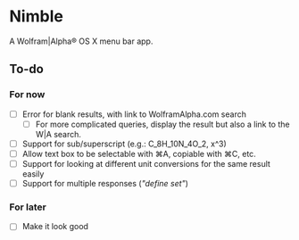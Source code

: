 Nimble
======

A Wolfram|Alpha® OS X menu bar app.

## To-do

### For now
- [ ] Error for blank results, with link to WolframAlpha.com search
  - [ ] For more complicated queries, display the result but also a link to the W|A search.
- [ ] Support for sub/superscript (e.g.: C_8H_10N_4O_2, x^3)
- [ ] Allow text box to be selectable with ⌘A, copiable with ⌘C, etc.
- [ ] Support for looking at different unit conversions for the same result easily
- [ ] Support for multiple responses (*"define set"*)

### For later
- [ ] Make it look good
